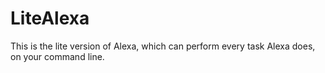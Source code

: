 # LiteAlexa
This is the lite version of Alexa, which can perform every task Alexa does, on your command line.
